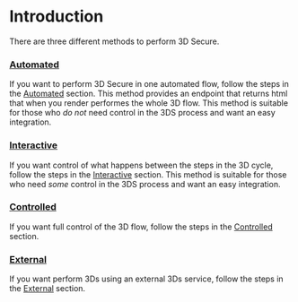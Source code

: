 # Introduction

There are three different methods to perform 3D Secure.
### [Automated](./automated.html)
 If you want to perform 3D Secure in one automated flow, follow the steps in the [Automated](./automated.html) section. This method provides an endpoint that returns html that when you render performes the whole 3D flow. This method is suitable for those who <em>do not</em> need control in the 3DS process and want an easy integration. 
### [Interactive](./interactive.html)
 If you want control of what happens between the steps in the 3D cycle, follow the steps in the [Interactive](./interactive.html) section. This method is suitable for those who need <em>some</em> control in the 3DS process and want an easy integration. 
### [Controlled](./controlled.html)
 If you want full control of the 3D flow, follow the steps in the [Controlled](./controlled.html) section. 
### [External](./external.html)
 If you want perform 3Ds using an external 3Ds service, follow the steps in the [External](./external.html) section. 
